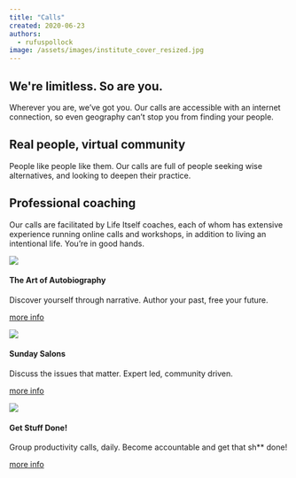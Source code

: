 ```yaml
---
title: "Calls"
created: 2020-06-23
authors: 
  - rufuspollock
image: /assets/images/institute_cover_resized.jpg
---
```


## We're limitless. So are you.

Wherever you are, we’ve got you. Our calls are accessible with an internet connection, so even geography can’t stop you from finding your people.

## Real people, virtual community

People like people like them. Our calls are full of people seeking wise alternatives, and looking to deepen their practice.

## Professional coaching

Our calls are facilitated by Life Itself coaches, each of whom has extensive experience running online calls and workshops, in addition to living an intentional life. You’re in good hands. 

![](/assets/images/calls1-1.jpg)

#### The Art of Autobiography

Discover yourself through narrative. Author your past, free your future. 

[more info](/calls/autobiography/)

![](/assets/images/calls2-1024x684.jpg)

#### Sunday Salons

Discuss the issues that matter. Expert led, community driven.

[more info](/calls/sunday-salon/)

![](/assets/images/calls3-1024x663.jpg)

#### Get Stuff Done!

Group productivity calls, daily. Become accountable and get that sh\*\* done!

[more info](/calls/get-it-done/)
